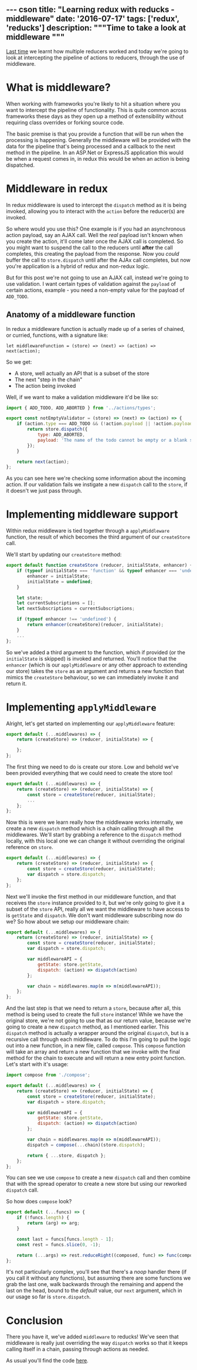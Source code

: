 --- cson
title: "Learning redux with reducks - middleware"
date: '2016-07-17'
tags: ['redux', 'reducks']
description: """Time to take a look at middleware
"""
---

[Last time](http://www.aaron-powell.com/posts/2016-06-27-learning-redux-with-reducks-multiple-reducers.html) we learnt how multiple reducers worked and today we're going to look at intercepting the pipeline of actions to reducers, through the use of middleware.

# What is middleware?

When working with frameworks you're likely to hit a situation where you want to intercept the pipeline of functionality. This is quite common across frameworks these days as they open up a method of extensibility without requiring class overrides or forking source code.

The basic premise is that you provide a function that will be run when the processing is happening. Generally the middleware will be provided with the data for the pipeline that's being processed and a callback to the next method in the pipeline. In an ASP.Net or ExpressJS application this would be when a request comes in, in redux this would be when an action is being dispatched.

# Middleware in redux

In redux middleware is used to intercept the `dispatch` method as it is being invoked, allowing you to interact with the `action` before the reducer(s) are invoked.

So where would you use this? One example is if you had an asynchronous action payload, say an AJAX call. Well the _real_ payload isn't known when you create the action, it'll come later once the AJAX call is completed. So you might want to suspend the call to the reducers until **after** the call completes, this creating the payload from the response. Now you _could_ buffer the call to `store.dispatch` until after the AJAx call completes, but now you're application is a hybrid of redux and non-redux logic.

But for this post we're not going to use an AJAX call, instead we're going to use validation. I want certain types of validation against the `payload` of certain actions, example - you need a non-empty value for the payload of `ADD_TODO`.

## Anatomy of a middleware function

In redux a middleware function is actually made up of a series of chained, or curried, functions, with a signature like:

```
let middlewareFunction = (store) => (next) => (action) => next(action);
```

So we get:

- A store, well actually an API that is a subset of the store
- The next "step in the chain"
- The action being invoked

Well, if we want to make a validation middleware it'd be like so:

```js
import { ADD_TODO, ADD_ABORTED } from '../actions/types';

export const notEmptyValidator = (store) => (next) => (action) => {
    if (action.type === ADD_TODO && (!action.payload || !action.payload.trim())) {
        return store.dispatch({
            type: ADD_ABORTED,
            payload: 'The name of the todo cannot be empty or a blank string'
        });
    }

    return next(action);
};
```

As you can see here we're checking some information about the incoming action. If our validation fails we instigate a new `dispatch` call to the `store`, if it doesn't we just pass through.

# Implementing middleware support

Within redux middleware is tied together through a `applyMiddleware` function, the result of which becomes the third argument of our `createStore` call.

We'll start by updating our `createStore` method:

```js
export default function createStore (reducer, initialState, enhancer) {
    if (typeof initialState === 'function' && typeof enhancer === 'undefined') {
        enhancer = initialState;
        initialState = undefined;
    }

    let state;
    let currentSubscriptions = [];
    let nextSubscriptions = currentSubscriptions;

    if (typeof enhancer !== 'undefined') {
        return enhancer(createStore)(reducer, initialState);
    }
    ...
};
```

So we've added a third argument to the function, which if provided (or the `initialState` is skipped) is invoked and returned. You'll notice that the `enhancer` (which is our `applyMiddleware` or any other approach to extending our store) takes the `store` as an argument and returns a new function that mimics the `createStore` behaviour, so we can immediately invoke it and return it.

# Implementing `applyMiddleware`

Alright, let's get started on implementing our `applyMiddleware` feature:

```js
export default (...middlewares) => {
    return (createStore) => (reducer, initialState) => {

    };
};
```

The first thing we need to do is create our store. Low and behold we've been provided everything that we could need to create the store too!

```js
export default (...middlewares) => {
    return (createStore) => (reducer, initialState) => {
        const store = createStore(reducer, initialState);
        ...
    };
};
```

Now this is were we learn really how the middleware works internally, we create a new `dispatch` method which is a chain calling through all the middlewares. We'll start by grabbing a reference to the `dispatch` method locally, with this local one we can change it without overriding the original reference on `store`.


```js
export default (...middlewares) => {
    return (createStore) => (reducer, initialState) => {
        const store = createStore(reducer, initialState);
        var dispatch = store.dispatch;
    };
};
```

Next we'll invoke the first method in our middleware function, and that receives the `store` instance provided to it, but we're only going to give it a subset of the `store` API, really all we want the middleware to have access to is `getState` and `dispatch`. We don't want middleware subscribing now do we? So how about we setup our middleware chain:

```js
export default (...middlewares) => {
    return (createStore) => (reducer, initialState) => {
        const store = createStore(reducer, initialState);
        var dispatch = store.dispatch;

        var middlewareAPI = {
            getState: store.getState,
            dispatch: (action) => dispatch(action)
        };

        var chain = middlewares.map(m => m(middlewareAPI));
    };
};
```

And the last step is that we need to return a `store`, because after all, this method is being used to create the full `store` instance! While we have the original store, we're not going to use that as our return value, because we're going to create a new `dispatch` method, as I mentioned earlier. This `dispatch` method is actually a wrapper around the original `dispatch`, but is a recursive call through each middleware. To do this I'm going to pull the logic out into a new function, in a new file, called `compose`. This `compose` function will take an array and return a new function that we invoke with the final method for the chain to execute and will return a new entry point function. Let's start with it's usage:

```js
import compose from './compose';

export default (...middlewares) => {
    return (createStore) => (reducer, initialState) => {
        const store = createStore(reducer, initialState);
        var dispatch = store.dispatch;

        var middlewareAPI = {
            getState: store.getState,
            dispatch: (action) => dispatch(action)
        };

        var chain = middlewares.map(m => m(middlewareAPI));
        dispatch = compose(...chain)(store.dispatch);

        return { ...store, dispatch };
    };
};
```

You can see we use `compose` to create a new `dispatch` call and then combine that with the spread operator to create a new store but using our reworked `dispatch` call.

So how does `compose` look?

```js
export default (...funcs) => {
    if (!funcs.length) {
        return (arg) => arg;
    }

    const last = funcs[funcs.length - 1];
    const rest = funcs.slice(0, -1);

    return (...args) => rest.reduceRight((composed, func) => func(composed), last(...args));
};
```

It's not particularly complex, you'll see that there's a _noop_ handler there (if you call it without any functions), but assuming there are some functions we grab the last one, walk backwards through the remaining and append the last on the head, bound to the _default_ value, our `next` argument, which in our usage so far is `store.dispatch`.

# Conclusion

There you have it, we've added `middleware` to reducks! We've seen that middleware is really just overriding the way `dispatch` works so that it keeps calling itself in a chain, passing through actions as needed.

As usual you'll find the code [here](https://github.com/aaronpowell/reducks/tree/demo-middleware).